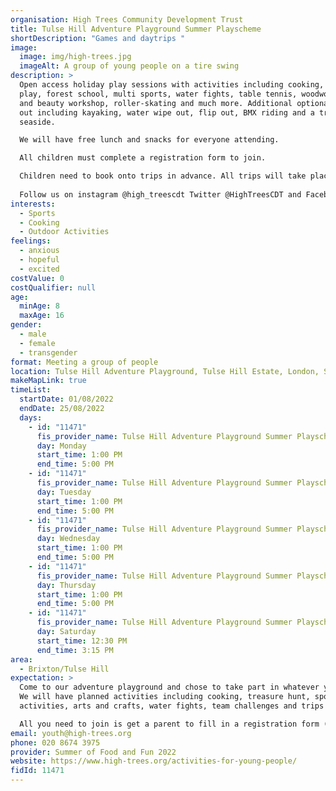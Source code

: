 ```yaml
---
organisation: High Trees Community Development Trust
title: Tulse Hill Adventure Playground Summer Playscheme
shortDescription: "Games and daytrips "
image:
  image: img/high-trees.jpg
  imageAlt: A group of young people on a tire swing
description: >
  Open access holiday play sessions with activities including cooking, adventure
  play, forest school, multi sports, water fights, table tennis, woodwork, hair
  and beauty workshop, roller-skating and much more. Additional optional trips
  out including kayaking, water wipe out, flip out, BMX riding and a trip to the
  seaside.

  We will have free lunch and snacks for everyone attending.

  All children must complete a registration form to join. 

  Children need to book onto trips in advance. All trips will take place on Thursdays.  
                                                                                   
  Follow us on instagram @high_treescdt Twitter @HighTreesCDT and Facebook @hightreescommunity
interests:
  - Sports
  - Cooking
  - Outdoor Activities
feelings:
  - anxious
  - hopeful
  - excited
costValue: 0
costQualifier: null
age:
  minAge: 8
  maxAge: 16
gender:
  - male
  - female
  - transgender
format: Meeting a group of people
location: Tulse Hill Adventure Playground, Tulse Hill Estate, London, SW2 2EY
makeMapLink: true
timeList:
  startDate: 01/08/2022
  endDate: 25/08/2022
  days:
    - id: "11471"
      fis_provider_name: Tulse Hill Adventure Playground Summer Playscheme
      day: Monday
      start_time: 1:00 PM
      end_time: 5:00 PM
    - id: "11471"
      fis_provider_name: Tulse Hill Adventure Playground Summer Playscheme
      day: Tuesday
      start_time: 1:00 PM
      end_time: 5:00 PM
    - id: "11471"
      fis_provider_name: Tulse Hill Adventure Playground Summer Playscheme
      day: Wednesday
      start_time: 1:00 PM
      end_time: 5:00 PM
    - id: "11471"
      fis_provider_name: Tulse Hill Adventure Playground Summer Playscheme
      day: Thursday
      start_time: 1:00 PM
      end_time: 5:00 PM
    - id: "11471"
      fis_provider_name: Tulse Hill Adventure Playground Summer Playscheme
      day: Saturday
      start_time: 12:30 PM
      end_time: 3:15 PM
area:
  - Brixton/Tulse Hill
expectation: >
  Come to our adventure playground and chose to take part in whatever you like.
  We will have planned activities including cooking, treasure hunt, sports
  activities, arts and crafts, water fights, team challenges and trips out. 

  All you need to join is get a parent to fill in a registration form (which you can get by ringing, emailing us or popping by to one of our sessions). 
email: youth@high-trees.org
phone: 020 8674 3975
provider: Summer of Food and Fun 2022
website: https://www.high-trees.org/activities-for-young-people/
fidId: 11471
---
```


